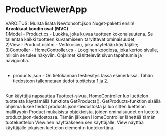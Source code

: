 # ProductViewerApp

VAROITUS: Muista lisätä Newtonsoft.json Nuget-paketti ensin!<br />
**Arvokkaat koodin osat (MVC)**
<br />
1)Model - Product.cs - Luokka, joka kuvaa tuotteen kokonaisuutena. Se tallentaa kaikki tuotteen kuvaamiseen tarvittavat ominaisuudet;<br />
2)View - Product.cshtm - Verkkosivu, joka näytetään käyttäjälle;<br />
3)Controller - HomeController.cs - Looginen koodiosa, joka kertoo sivulle, milloin se tulee näkyviin. Ohjaimet käsittelevät sivun tapahtumia ja navigointia.<br />
<br />
- products.json - On tietokannan testiesitys tässä esimerkissä. Tähän tiedostoon tallennetaan tiedot tuotteista 1 ja 2.
<br />
Kun käyttäjä napsauttaa Tuotteet-sivua, HomeController luo luettelon tuotteista käyttämällä funktiota GetProducts(). GetProducts-funktion sisällä ohjelma lukee tiedot products.json-tiedostosta ja luo sitten luettelon mallityypin Product mukaisista objekteista, joiden ominaisuudet on lueteltu product.json-tiedostossa. Tämän jälkeen HomeController lähettää tämän tuoteluettelon View:hen näyttääkseen sen käyttäjälle. View näyttää käyttäjälle jokaisen luettelon elementin tuotekorttina.
